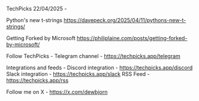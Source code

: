 TechPicks 22/04/2025 -

Python's new t-strings
https://davepeck.org/2025/04/11/pythons-new-t-strings/

Getting Forked by Microsoft
https://philiplaine.com/posts/getting-forked-by-microsoft/

Follow TechPicks -
Telegram channel - https://techpicks.app/telegram

Integrations and feeds -
Discord integration - https://techpicks.app/discord
Slack integration - https://techpicks.app/slack
RSS Feed - https://techpicks.app/rss

Follow me on X - https://x.com/dewbjorn